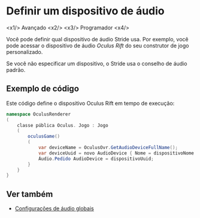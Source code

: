 # Definir um dispositivo de áudio

<x1\/> Avançado <x2\/>
<x3\/> Programador <x4\/>

Você pode definir qual dispositivo de áudio Stride usa. Por exemplo, você pode acessar o dispositivo de áudio _Oculus Rift_ do seu construtor de jogo personalizado.

Se você não especificar um dispositivo, o Stride usa o conselho de áudio padrão.

## Exemplo de código

Este código define o dispositivo Oculus Rift em tempo de execução:

```cs
namespace OculusRenderer
(
    classe pública Oculus. Jogo : Jogo
    (
        oculusGame()
        (
            var deviceName = OculusOvr.GetAudioDeviceFullName();
            var deviceUuid = novo AudioDevice { Nome = dispositivoNome };
            Áudio.Pedido AudioDevice = dispositivoUuid;
        }
    }
}
```

## Ver também
* [Configurações de áudio globais](global-audio-settings.md)